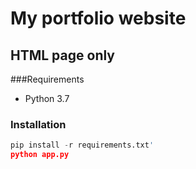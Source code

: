 # My portfolio website

## HTML page only 

###Requirements
- Python 3.7

### Installation 
```python
pip install -r requirements.txt'
python app.py
```

